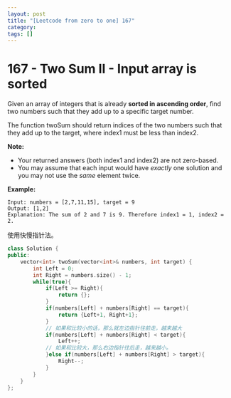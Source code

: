 ```yaml
---
layout: post
title: "[Leetcode from zero to one] 167"
category: 
tags: []
---
```


# 167 - Two Sum II - Input array is sorted

Given an array of integers that is already **sorted in ascending order**, find two numbers such that they add up to a specific target number.

The function twoSum should return indices of the two numbers such that they add up to the target, where index1 must be less than index2.

**Note:**

- Your returned answers (both index1 and index2) are not zero-based.
- You may assume that each input would have *exactly* one solution and you may not use the *same* element twice.

**Example:**

```
Input: numbers = [2,7,11,15], target = 9
Output: [1,2]
Explanation: The sum of 2 and 7 is 9. Therefore index1 = 1, index2 = 2.
```

使用快慢指针法。

```c++
class Solution {
public:
    vector<int> twoSum(vector<int>& numbers, int target) {
        int Left = 0;
        int Right = numbers.size() - 1;
        while(true){
            if(Left >= Right){
                return {};
            }
            if(numbers[Left] + numbers[Right] == target){
                return {Left+1, Right+1};
            }
          	// 如果和比较小的话，那么就左边指针往前走，越来越大
            if(numbers[Left] + numbers[Right] < target){
                Left++;
            // 如果和比较大，那么右边指针往后走，越来越小。
            }else if(numbers[Left] + numbers[Right] > target){
                Right--;
            }
        }
    }
};
```

